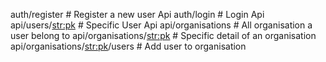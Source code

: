 auth/register                      # Register a new user Api
auth/login                         # Login Api
api/users/<str:pk>                 # Specific User Api
api/organisations                  # All organisation a user belong to
api/organisations/<str:pk>         # Specific detail of an organisation
api/organisations/<str:pk>/users   # Add user to organisation
